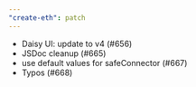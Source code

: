 ```yaml
---
"create-eth": patch
---
```


- Daisy UI: update to v4 (#656)
- JSDoc cleanup (#665)
- use default values for safeConnector (#667)
- Typos (#668)
